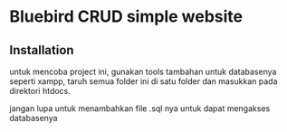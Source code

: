 
# Bluebird CRUD simple website


## Installation

untuk mencoba project ini, gunakan tools tambahan untuk databasenya seperti xampp, taruh semua folder ini di satu folder dan masukkan pada direktori htdocs.

jangan lupa untuk menambahkan file .sql nya untuk dapat mengakses databasenya
    